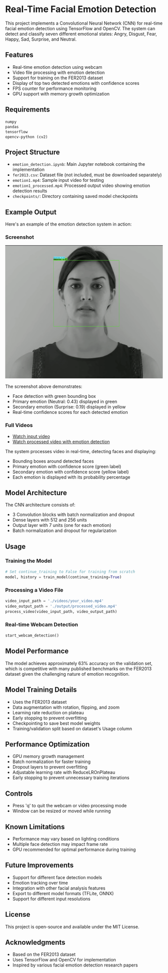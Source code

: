 # Real-Time Facial Emotion Detection

This project implements a Convolutional Neural Network (CNN) for real-time facial emotion detection using TensorFlow and OpenCV. The system can detect and classify seven different emotional states: Angry, Disgust, Fear, Happy, Sad, Surprise, and Neutral.

## Features

- Real-time emotion detection using webcam
- Video file processing with emotion detection
- Support for training on the FER2013 dataset
- Display of top two detected emotions with confidence scores
- FPS counter for performance monitoring
- GPU support with memory growth optimization

## Requirements

```
numpy
pandas
tensorflow
opencv-python (cv2)
```

## Project Structure

- `emotion_detection.ipynb`: Main Jupyter notebook containing the implementation
- `fer2013.csv`: Dataset file (not included, must be downloaded separately)
- `emotion1.mp4`: Sample input video for testing
- `emotion1_processed.mp4`: Processed output video showing emotion detection results
- `checkpoints/`: Directory containing saved model checkpoints

## Example Output

Here's an example of the emotion detection system in action:

### Screenshot
<img src="https://github.com/sreeram0407/EmotionDetection/raw/main/key_moment.png" alt="Emotion Detection Example" width="600"/>

The screenshot above demonstrates:
- Face detection with green bounding box
- Primary emotion (Neutral: 0.43) displayed in green
- Secondary emotion (Surprise: 0.19) displayed in yellow
- Real-time confidence scores for each detected emotion

### Full Videos
- [Watch input video](https://github.com/sreeram0407/EmotionDetection/blob/main/emotion1.mp4)
- [Watch processed video with emotion detection](https://github.com/sreeram0407/EmotionDetection/blob/main/emotion1_processed.mp4)

The system processes video in real-time, detecting faces and displaying:
- Bounding boxes around detected faces
- Primary emotion with confidence score (green label)
- Secondary emotion with confidence score (yellow label)
- Each emotion is displayed with its probability percentage

## Model Architecture

The CNN architecture consists of:
- 3 Convolution blocks with batch normalization and dropout
- Dense layers with 512 and 256 units
- Output layer with 7 units (one for each emotion)
- Batch normalization and dropout for regularization

## Usage

### Training the Model

```python
# Set continue_training to False for training from scratch
model, history = train_model(continue_training=True)
```

### Processing a Video File

```python
video_input_path = './videos/your_video.mp4'
video_output_path = './output/processed_video.mp4'
process_video(video_input_path, video_output_path)
```

### Real-time Webcam Detection

```python
start_webcam_detection()
```

## Model Performance

The model achieves approximately 63% accuracy on the validation set, which is competitive with many published benchmarks on the FER2013 dataset given the challenging nature of emotion recognition.

## Model Training Details

- Uses the FER2013 dataset
- Data augmentation with rotation, flipping, and zoom
- Learning rate reduction on plateau
- Early stopping to prevent overfitting
- Checkpointing to save best model weights
- Training/validation split based on dataset's Usage column

## Performance Optimization

- GPU memory growth management
- Batch normalization for faster training
- Dropout layers to prevent overfitting
- Adjustable learning rate with ReduceLROnPlateau
- Early stopping to prevent unnecessary training iterations

## Controls

- Press 'q' to quit the webcam or video processing mode
- Window can be resized or moved while running

## Known Limitations

- Performance may vary based on lighting conditions
- Multiple face detection may impact frame rate
- GPU recommended for optimal performance during training

## Future Improvements

- Support for different face detection models
- Emotion tracking over time
- Integration with other facial analysis features
- Export to different model formats (TFLite, ONNX)
- Support for different input resolutions

## License

This project is open-source and available under the MIT License.

## Acknowledgments

- Based on the FER2013 dataset
- Uses TensorFlow and OpenCV for implementation
- Inspired by various facial emotion detection research papers
